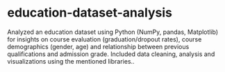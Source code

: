 # education-dataset-analysis
Analyzed an education dataset using Python (NumPy, pandas, Matplotlib) for insights on course evaluation (graduation/dropout rates), course demographics (gender, age) and relationship between previous qualifications and admission grade. Included data cleaning, analysis and visualizations using the mentioned libraries..
